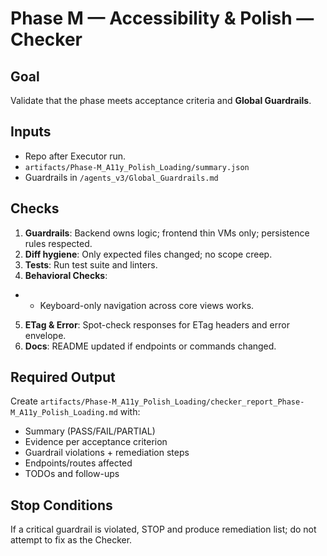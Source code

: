 # Phase M — Accessibility & Polish — Checker

## Goal
Validate that the phase meets acceptance criteria and **Global Guardrails**.

## Inputs
- Repo after Executor run.
- `artifacts/Phase-M_A11y_Polish_Loading/summary.json`
- Guardrails in `/agents_v3/Global_Guardrails.md`

## Checks
1. **Guardrails**: Backend owns logic; frontend thin VMs only; persistence rules respected.
2. **Diff hygiene**: Only expected files changed; no scope creep.
3. **Tests**: Run test suite and linters.
4. **Behavioral Checks**:
- - Keyboard-only navigation across core views works.
5. **ETag & Error**: Spot-check responses for ETag headers and error envelope.
6. **Docs**: README updated if endpoints or commands changed.

## Required Output
Create `artifacts/Phase-M_A11y_Polish_Loading/checker_report_Phase-M_A11y_Polish_Loading.md` with:
- Summary (PASS/FAIL/PARTIAL)
- Evidence per acceptance criterion
- Guardrail violations + remediation steps
- Endpoints/routes affected
- TODOs and follow-ups

## Stop Conditions
If a critical guardrail is violated, STOP and produce remediation list; do not attempt to fix as the Checker.
